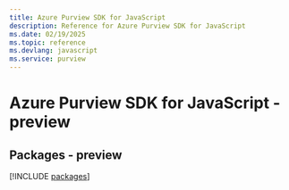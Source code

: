 ```yaml
---
title: Azure Purview SDK for JavaScript
description: Reference for Azure Purview SDK for JavaScript
ms.date: 02/19/2025
ms.topic: reference
ms.devlang: javascript
ms.service: purview
---
```

# Azure Purview SDK for JavaScript - preview
## Packages - preview
[!INCLUDE [packages](purview-index.md)]